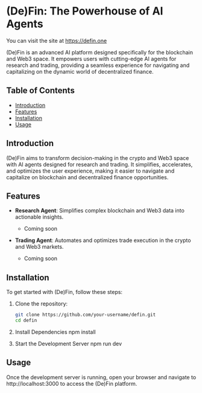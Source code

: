 # (De)Fin: The Powerhouse of AI Agents

You can visit the site at https://defin.one

(De)Fin is an advanced AI platform designed specifically for the blockchain and Web3 space. It empowers users with cutting-edge AI agents for research and trading, providing a seamless experience for navigating and capitalizing on the dynamic world of decentralized finance.

## Table of Contents

- [Introduction](#introduction)
- [Features](#features)
- [Installation](#installation)
- [Usage](#usage)


## Introduction

(De)Fin aims to transform decision-making in the crypto and Web3 space with AI agents designed for research and trading. It simplifies, accelerates, and optimizes the user experience, making it easier to navigate and capitalize on blockchain and decentralized finance opportunities.

## Features

- **Research Agent**: Simplifies complex blockchain and Web3 data into actionable insights.
  - Coming soon

- **Trading Agent**: Automates and optimizes trade execution in the crypto and Web3 markets.
  - Coming soon


## Installation

To get started with (De)Fin, follow these steps:

1. Clone the repository:
   ```sh
   git clone https://github.com/your-username/defin.git
   cd defin

2. Install Dependencies
npm install

3. Start the Development Server
npm run dev

## Usage
Once the development server is running, open your browser and navigate to http://localhost:3000 to access the (De)Fin platform.
